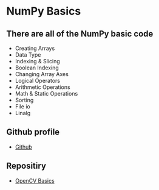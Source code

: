 # NumPy Basics

## There are all of the NumPy basic code
- Creating Arrays
- Data Type
- Indexing & Slicing
- Boolean Indexing
- Changing Array Axes
- Logical Operators
- Arithmetic Operations
- Math & Static Operations
- Sorting
- File io
- Linalg
## Github profile
- [Github](https://github.com/OdilbekNormurodov)

## Repositiry
- [OpenCV Basics](https://github.com/OdilbekNormurodov/NumPy_Basics)
